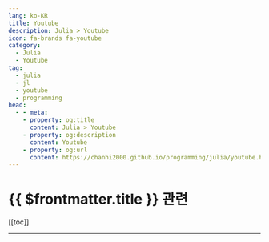 ```yaml
---
lang: ko-KR
title: Youtube
description: Julia > Youtube
icon: fa-brands fa-youtube
category:
  - Julia
  - Youtube
tag: 
  - julia
  - jl
  - youtube
  - programming
head:
  - - meta:
    - property: og:title
      content: Julia > Youtube
    - property: og:description
      content: Youtube
    - property: og:url
      content: https://chanhi2000.github.io/programming/julia/youtube.html
---
```


# {{ $frontmatter.title }} 관련

[[toc]]

---

<MyYouTubeItems jsonName="yu-LeiosLabs" /><!-- Leios Labs -->
<MyYouTubeItems jsonName="yu-Numeryst" /><!-- Numeryst -->

<TagLinks />